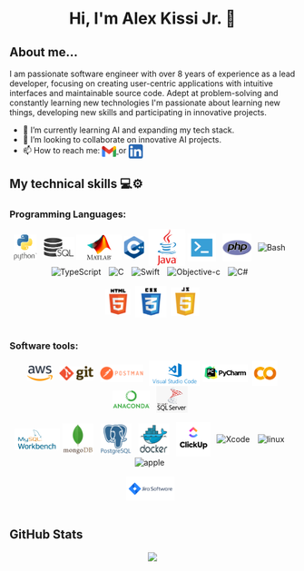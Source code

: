 
<div style="max-width:100%;">
  <h1 align="center"> Hi, I'm Alex Kissi Jr.  👋</h1>
  <h2>About me...</h2>
  I am passionate software engineer with over 8 years of experience as a lead developer, focusing on creating user-centric applications with intuitive interfaces and maintainable source code. Adept at problem-solving and constantly learning new technologies I'm passionate about learning new things, developing new skills and participating in innovative projects. 
</div>
<div>
  <p>
    <ul>
      <li>🌱 I’m currently learning AI and expanding my tech stack.</li >
      <li>👯 I’m looking to collaborate on innovative AI projects.</li>
      <li>📫 How to reach me: 
        <a href="mailto:info@alexkissijr.com">
          <img align="center" src="img/gmail.png" alt="Gmail" style="width:25px;">
        </a>
        or
        <a href="https://www.linkedin.com/in/alexkissijr/">
          <img align="center" src="img/linkedin.png" alt="LinkedIn" style="width:25px;">
        </a>
      </li>
    </ul>
  </p>
</div>

<div style="max-width:100%;">
  <h2>My technical skills 💻⚙</h2> 
  
  <div>
    <h3>Programming Languages:</h3>
    <p align="center">
      <img align="center" src="img/python.png" alt="Python" style="width:40px;">&nbsp&nbsp
      <img align="center" src="img/SQL.jpg" alt="SQL" style="width:55px;">
      <img align="center" src="img/matlab.png" alt="Matlab" style="width:80px;">
      <img align="center" src="img/C++.png" alt="C++" style="width:35px;">&nbsp
      <img align="center" src="img/java.png" alt="Java" style="width:65px;">
      <img align="center" src="img/sh.png" alt="Shell" style="width:50px;">&nbsp&nbsp
      <img align="center" src="img/php.png" alt="PHP" style="width:50px;">&nbsp&nbsp
      <img align="center" alt="Bash" width="30px" style="padding-right:10px;"             src="https://cdn.jsdelivr.net/gh/devicons/devicon/icons/bash/bash original.svg" />
      <img align="center" alt="TypeScript" width="30px" style="padding-right:10px;" src="https://cdn.jsdelivr.net/gh/devicons/devicon/icons/typescript/typescript-plain.svg" />
       <img align="center" alt="C" width="30px" style="padding-right:10px;" 
src="https://cdn.jsdelivr.net/gh/devicons/devicon/icons/c/c-original.svg" />
       <img align="center" alt="Swift" width="30px" style="padding-right:10px;" 
src="https://cdn.jsdelivr.net/gh/devicons/devicon/icons/swift/swift-original.svg" />
       <img align="center" alt="Objective-c" width="30px" style="padding-right:10px;" 
src="https://cdn.jsdelivr.net/gh/devicons/devicon/icons/objectivec/objectivec-plain.svg" />
       <img align="center" alt="C#" width="30px" style="padding-right:10px;" 
src="https://cdn.jsdelivr.net/gh/devicons/devicon/icons/csharp/csharp-original.svg" />
      <br>
      <br>
      <img align="center" src="img/HTML.png" alt="HTML" style="width:45px;">&nbsp 
      <img align="center" src="img/css.png" alt="CSS" style="width:55px;">&nbsp 
      <img align="center" src="img/javascript.png" alt="JavaScript" style="width:50px;">
      <br>
      <br>
    </p>
  </div>
  
 <div>
    <h3>Software tools:</h3>
    <p align="center">
      <img align="center" src="img/AWS.png" alt="AWS" style="width:45px;">&nbsp&nbsp
      <img align="center" src="img/git.png" alt="Git" style="width:60px;">&nbsp&nbsp
      <img align="center" src="img/postman.png" alt="Postman" style="width:75px;">&nbsp&nbsp
      <img align="center" src="img/VScode.png" alt="VS Code" style="width:90px;">
      <img align="center" src="img/pyCharm.png" alt="Pycharm" style="width:80px;">&nbsp
      <img align="center" src="img/gcolab.png" alt="Google Colab" style="width:45px;">
      <img align="center" src="img/anaconda.png" alt="Anaconda" style="width:65px;">&nbsp&nbsp
      <img align="center" src="img/SQLserver.png" alt="SQL Server Management" style="width:55px;">&nbsp&nbsp
      <br>
      <br>
      <img align="center" src="img/workbench.png" alt="Workbench" style="width:80px;">
      <img align="center" src="img/mongodb.png" alt="MongoDB" style="width:55px;">&nbsp&nbsp
      <img align="center" src="img/postgresql.png" alt="PostgreSQL" style="width:55px;">&nbsp&nbsp
      <img align="center" src="img/docker.png" alt="Docker" style="width:55px;">&nbsp&nbsp
      <img align="center" src="img/clickup.png" alt="ClickUp" style="width:60px;">&nbsp&nbsp
      <img align="center" alt="Xcode" width="30px" style="padding-right:10px;"                src="https://cdn.jsdelivr.net/gh/devicons/devicon/icons/xcode/xcode-original.svg" />
      <img align="center" alt="linux" width="30px" style="padding-right:10px;"  
      src="https://cdn.jsdelivr.net/gh/devicons/devicon/icons/linux/linux-original.svg" />
      <img align="center" alt="apple" width="30px" style="padding-right:10px;"  
      src="https://cdn.jsdelivr.net/gh/devicons/devicon/icons/apple/apple-original.svg" />
      <br>
      <br>
      <img align="center" src="img/jira.png" alt="Jira" style="width:85px;">&nbsp&nbsp
      <br>
      <br>
    </p>
  </div>




<div>
<h2>GitHub Stats</h2>
  <div align="center" style="max-width:100%;">
    <a href="https://github.com/AlexKissiJr/AlexKissiJr">
      <img align="center" src="https://github-readme-stats.vercel.app/api?username=AlexKissiJr&count_private=true&show_icons=true&theme=merko" />
    </a>
  </div>
</div>
